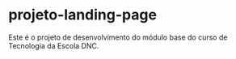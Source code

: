 # projeto-landing-page
Este é  o projeto de desenvolvimento do módulo base do curso de Tecnologia da Escola DNC.
